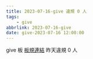 ```yaml
---
title: 2023-07-16-give 違規 0 人
tags:
    - give
abbrlink: 2023-07-16-give
date: give-2023-07-16 12:00:00
---
```

give 板 [板規連結](https://www.ptt.cc/bbs/give/M.1612495900.A.C32.html)
昨天違規 0 人
